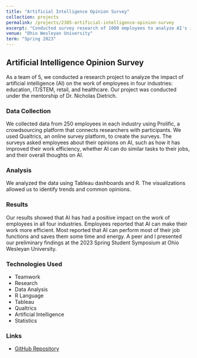 ```yaml
---
title: "Artificial Intelligence Opinion Survey"
collection: projects
permalink: /projects/2305-artificial-intelligence-opinion-survey
excerpt: "Conducted survey research of 1000 employees to analyze AI's impact on work efficiency and attitudes. Found AI improved efficiency across industries."
venue: "Ohio Wesleyan University"
term: "Spring 2023"
---
```


## Artificial Intelligence Opinion Survey

As a team of 5, we conducted a research project to analyze the impact of artificial intelligence (AI) on the work of employees in four industries: education, IT/STEM, retail, and healthcare. Our project was conducted under the mentorship of Dr. Nicholas Dietrich.

### Data Collection

We collected data from 250 employees in each industry using Prolific, a crowdsourcing platform that connects researchers with participants. We used Qualtrics, an online survey platform, to create the surveys. The surveys asked employees about their opinions on AI, such as how it has improved their work efficiency, whether AI can do similar tasks to their jobs, and their overall thoughts on AI.

### Analysis

We analyzed the data using Tableau dashboards and R. The visualizations allowed us to identify trends and common opinions.

### Results

Our results showed that AI has had a positive impact on the work of employees in all four industries. Employees reported that AI can make their work more efficient. Most reported that AI can perform most of their job functions and saves them some time and energy. A peer and I presented our preliminary findings at the 2023 Spring Student Symposium at Ohio Wesleyan University.

### Technologies Used

- Teamwork
- Research
- Data Analysis
- R Language
- Tableau
- Qualtrics
- Artificial Intelligence
- Statistics

### Links

- [GitHub Repository](https://github.com/Aadarsha2002/DATA490)
